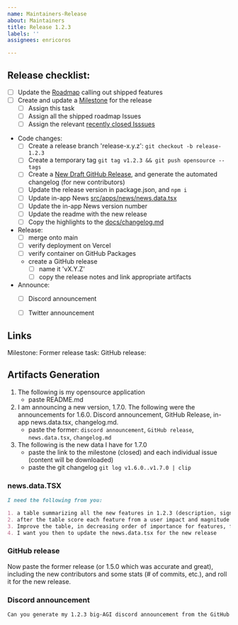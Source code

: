 ```yaml
---
name: Maintainers-Release
about: Maintainers
title: Release 1.2.3
labels: ''
assignees: enricoros

---
```


## Release checklist:

- [ ] Update the [Roadmap](https://github.com/users/enricoros/projects/4/views/2) calling out shipped features
- [ ] Create and update a [Milestone](https://github.com/enricoros/big-agi/milestones) for the release
  - [ ] Assign this task
  - [ ] Assign all the shipped roadmap Issues
  - [ ] Assign the relevant [recently closed Isssues](https://github.com/enricoros/big-agi/issues?q=is%3Aclosed+sort%3Aupdated-desc)
- Code changes:
  - [ ] Create a release branch 'release-x.y.z': `git checkout -b release-1.2.3`
  - [ ] Create a temporary tag `git tag v1.2.3 && git push opensource --tags`
  - [ ] Create a [New Draft GitHub Release](https://github.com/enricoros/big-agi/releases/new), and generate the automated changelog (for new contributors)
  - [ ] Update the release version in package.json, and `npm i`
  - [ ] Update in-app News [src/apps/news/news.data.tsx](/src/apps/news/news.data.tsx)
  - [ ] Update the in-app News version number
  - [ ] Update the readme with the new release
  - [ ] Copy the highlights to the [docs/changelog.md](/docs/changelog.md)
- Release:
  - [ ] merge onto main
  - [ ] verify deployment on Vercel
  - [ ] verify container on GitHub Packages
  - create a GitHub release
    - [ ] name it 'vX.Y.Z'
    - [ ] copy the release notes and link appropriate artifacts
- Announce:
  - [ ] Discord announcement
  - [ ] Twitter announcement


## Links
Milestone: 
Former release task: 
GitHub release: 


## Artifacts Generation

1) The following is my opensource application
   - paste README.md
2) I am announcing a new version, 1.7.0. The following were the announcements for 1.6.0. Discord announcement, GitHub Release, in-app news.data.tsx, changelog.md.
   - paste the former: `discord announcement`, `GitHub release`, `news.data.tsx`, `changelog.md`
3) The following is the new data I have for 1.7.0
   - paste the link to the milestone (closed) and each individual issue (content will be downloaded)
   - paste the git changelog  `git log v1.6.0..v1.7.0 | clip`
   

### news.data.TSX

```markdown
I need the following from you:

1. a table summarizing all the new features in 1.2.3 (description, significance, usefulness, do not link the commit, but have the issue number), which will be used for the artifacts later
2. after the table score each feature from a user impact and magnitude point of view
3. Improve the table, in decreasing order of importance for features, fixing any detail that's missing, in particular check if there are commits of significance from a user or developer point of view, which are not contained in the table
4. I want you then to update the news.data.tsx for the new release
```

### GitHub release

Now paste the former release (or 1.5.0 which was accurate and great), including the new contributors and
some stats (# of commits, etc.), and roll it for the new release.

### Discord announcement

```markdown
Can you generate my 1.2.3 big-AGI discord announcement from the GitHub Release announcement, and the in-app News?
```
